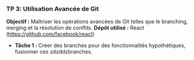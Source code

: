 ### TP 3: Utilisation Avancée de Git

**Objectif :** Maîtriser les opérations avancées de Git telles que le branching, merging et la résolution de conflits.
**Dépôt utilisé :** React (https://github.com/facebook/react)

- **Tâche 1 :** Créer des branches pour des fonctionnalités hypothétiques, fusionner ces zdzddzbranches.

